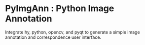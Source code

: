 # PyImgAnn : Python Image Annotation

Integrate hy, python, opencv, and pyqt to generate a simple image annotation and correspondence user interface.
